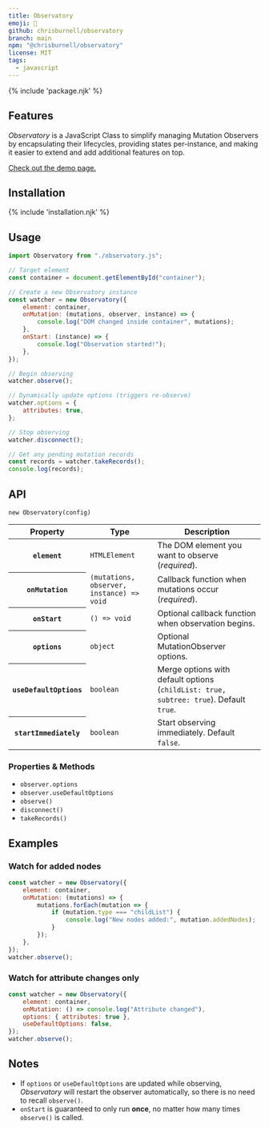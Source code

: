 ```yaml
---
title: Observatory
emoji: 🔭
github: chrisburnell/observatory
branch: main
npm: "@chrisburnell/observatory"
license: MIT
tags:
  - javascript
---
```


{% include 'package.njk' %}

## Features

*Observatory* is a JavaScript Class to simplify managing Mutation Observers by encapsulating their lifecycles, providing states per-instance, and making it easier to extend and add additional features on top.

[Check out the demo page.](https://chrisburnell.github.io/observatory/demo.html)

## Installation

{% include 'installation.njk' %}

## Usage

```javascript
import Observatory from "./observatory.js";

// Target element
const container = document.getElementById("container");

// Create a new Observatory instance
const watcher = new Observatory({
    element: container,
    onMutation: (mutations, observer, instance) => {
        console.log("DOM changed inside container", mutations);
    },
    onStart: (instance) => {
        console.log("Observation started!");
    },
});

// Begin observing
watcher.observe();

// Dynamically update options (triggers re-observe)
watcher.options = {
    attributes: true,
};

// Stop observing
watcher.disconnect();

// Get any pending mutation records
const records = watcher.takeRecords();
console.log(records);
```

## API

`new Observatory(config)`

<table>
    <thead>
        <tr>
            <th>Property</th>
            <th>Type</th>
            <th>Description</th>
        </tr>
    </thead>
    <tbody>
        <tr>
            <th><code>element</code></th>
            <td><code>HTMLElement</code></td>
            <td>The DOM element you want to observe (<em>required</em>).</td>
        </tr>
        <tr>
            <th><code>onMutation</code></th>
            <td><code>(mutations, observer, instance) => void</code></td>
            <td>Callback function when mutations occur (<em>required</em>).</td>
        </tr>
        <tr>
            <th><code>onStart</code></th>
            <td><code>() => void</code></td>
            <td>Optional callback function when observation begins.</td>
        </tr>
        <tr>
            <th><code>options</code></th>
            <td><code>object</code></td>
            <td>Optional MutationObserver options.</td>
        </tr>
        <tr>
            <th><code>useDefaultOptions</code></th>
            <td><code>boolean</code></td>
            <td>Merge options with default options (<code>childList: true, subtree: true</code>). Default <code>true</code>.</td>
        </tr>
        <tr>
            <th><code>startImmediately</code></th>
            <td><code>boolean</code></td>
            <td>Start observing immediately. Default <code>false</code>.</td>
        </tr>
    </tbody>
</table>

### Properties & Methods

- `observer.options`
- `observer.useDefaultOptions`
- `observe()`
- `disconnect()`
- `takeRecords()`

## Examples

### Watch for added nodes

```javascript
const watcher = new Observatory({
	element: container,
	onMutation: (mutations) => {
		mutations.forEach(mutation => {
			if (mutation.type === "childList") {
				console.log("New nodes added:", mutation.addedNodes);
			}
		});
	},
});
watcher.observe();
```

### Watch for attribute changes only

```javascript
const watcher = new Observatory({
	element: container,
	onMutation: () => console.log("Attribute changed"),
	options: { attributes: true },
	useDefaultOptions: false,
});
watcher.observe();
```

## Notes

- If `options` or `useDefaultOptions` are updated while observing, *Observatory* will restart the observer automatically, so there is no need to recall `observe()`.
- `onStart` is guaranteed to only run **once**, no matter how many times `observe()` is called.
